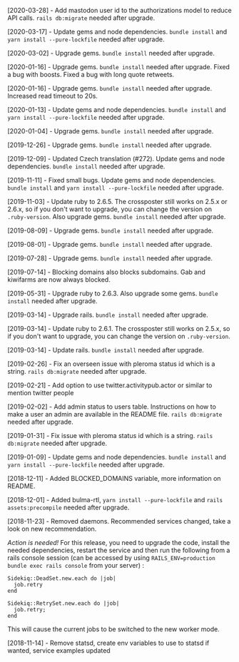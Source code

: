 [2020-03-28] - Add mastodon user id to the authorizations model to reduce API calls. `rails db:migrate` needed after upgrade.

[2020-03-17] - Update gems and node dependencies. `bundle install` and `yarn install --pure-lockfile` needed after upgrade.

[2020-03-02] - Upgrade gems. `bundle install` needed after upgrade.

[2020-01-16] - Upgrade gems. `bundle install` needed after upgrade. Fixed a bug with boosts. Fixed a bug with long quote retweets.

[2020-01-16] - Upgrade gems. `bundle install` needed after upgrade. Increased read timeout to 20s.

[2020-01-13] - Update gems and node dependencies. `bundle install` and `yarn install --pure-lockfile` needed after upgrade.

[2020-01-04] - Upgrade gems. `bundle install` needed after upgrade.

[2019-12-26] - Upgrade gems. `bundle install` needed after upgrade.

[2019-12-09] - Updated Czech translation (#272). Update gems and node dependencies. `bundle install` needed after upgrade.

[2019-11-11] - Fixed small bugs. Update gems and node dependencies. `bundle install` and `yarn install --pure-lockfile` needed after upgrade.

[2019-11-03] - Update ruby to 2.6.5. The crossposter still works on 2.5.x or 2.6.x, so if you don't want to upgrade, you can change the version on `.ruby-version`. Also upgrade gems. `bundle install` needed after upgrade.

[2019-08-09] - Upgrade gems. `bundle install` needed after upgrade.

[2019-08-01] - Upgrade gems. `bundle install` needed after upgrade.

[2019-07-28] - Upgrade gems. `bundle install` needed after upgrade.

[2019-07-14] - Blocking domains also blocks subdomains. Gab and kiwifarms are now always blocked.

[2019-05-31] - Upgrade ruby to 2.6.3. Also upgrade some gems. `bundle install` needed after upgrade.

[2019-03-14] - Upgrade rails. `bundle install` needed after upgrade.

[2019-03-14] - Update ruby to 2.6.1. The crossposter still works on 2.5.x, so if you don't want to upgrade, you can change the version on `.ruby-version`.

[2019-03-14] - Update rails. `bundle install` needed after upgrade.

[2019-02-26] - Fix an overseen issue with pleroma status id which is a string. `rails db:migrate` needed after upgrade.

[2019-02-21] - Add option to use twitter.activitypub.actor or similar to mention twitter people

[2019-02-02] - Add admin status to users table. Instructions on how to make a user an admin are available in the README file. `rails db:migrate` needed after upgrade.

[2019-01-31] - Fix issue with pleroma status id which is a string. `rails db:migrate` needed after upgrade.

[2019-01-09] - Update gems and node dependencies. `bundle install` and `yarn install --pure-lockfile` needed after upgrade.

[2018-12-11] - Added BLOCKED_DOMAINS variable, more information on README.

[2018-12-01] - Added bulma-rtl, `yarn install --pure-lockfile` and `rails assets:precompile` needed after upgrade.

[2018-11-23] - Removed daemons. Recommended services changed, take a look on new recommendation.

*Action is needed!* For this release, you need to upgrade the code, install the needed dependencies, restart the service and then run the following from a rails console session (can be accessed by using `RAILS_ENV=production bundle exec rails console` from your server) :

```
Sidekiq::DeadSet.new.each do |job|
  job.retry
end

Sidekiq::RetrySet.new.each do |job|
  job.retry;
end
```

This will cause the current jobs to be switched to the new worker mode.

[2018-11-14] - Remove statsd, create env variables to use to statsd if wanted, service examples updated
